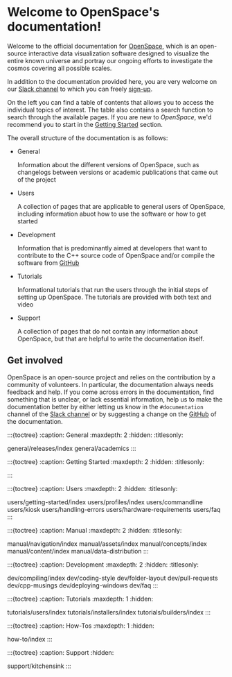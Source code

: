# Welcome to OpenSpace's documentation!

Welcome to the official documentation for [OpenSpace](https://openspaceproject.com), which is an open-source interactive data visualization software designed to visualize the entire known universe and portray our ongoing efforts to investigate the cosmos covering all possible scales.

In addition to the documentation provided here, you are very welcome on our [Slack channel](https://openspacesupport.slack.com) to which you can freely [sign-up](https://join.slack.com/t/openspacesupport/shared_invite/enQtMjUxNzUyMTQ1ODQxLTRmNDI1YTA4ODkzODUyODE0YjIzODU0NWU1NGY1NWIzZDUzMDgwM2VkYmE1ZGY3MmU2OWI5NzhlN2U3NWU2NTQ).

On the left you can find a table of contents that allows you to access the individual topics of interest. The table also contains a search function to search through the available pages. If you are new to _OpenSpace_, we'd recommend you to start in the [Getting Started](users/getting-started/index) section.

The overall structure of the documentation is as follows:

 - General

   Information about the different versions of OpenSpace, such as changelogs between versions or academic publications that came out of the project

 - Users

   A collection of pages that are applicable to general users of OpenSpace, including information abuot how to use the software or how to get started

 - Development

   Information that is predominantly aimed at developers that want to contribute to the C++ source code of OpenSpace and/or compile the software from [GitHub](https://github.com/OpenSpace/OpenSpace)

 - Tutorials

   Informational tutorials that run the users through the initial steps of setting up OpenSpace. The tutorials are provided with both text and video

 - Support

   A collection of pages that do not contain any information about OpenSpace, but that are helpful to write the documentation itself.

## Get involved
OpenSpace is an open-source project and relies on the contribution by a community of volunteers. In particular, the documentation always needs feedback and help. If you come across errors in the documentation, find something that is unclear, or lack essential information, help us to make the documentation better by either letting us know in the `#documentation` channel of the [Slack channel](https://openspacesupport.slack.com) or by suggesting a change on the [GitHub](https://github.com/OpenSpace/OpenSpace-Docs) of the documentation.


<!--
  General
-->
:::{toctree}
:caption: General
:maxdepth: 2
:hidden:
:titlesonly:

general/releases/index
general/academics
:::


<!--
  Getting Started
-->
:::{toctree}
:caption: Getting Started
:maxdepth: 2
:hidden:
:titlesonly:


:::


<!--
  Users
-->
:::{toctree}
:caption: Users
:maxdepth: 2
:hidden:
:titlesonly:

users/getting-started/index
users/profiles/index
users/commandline
users/kiosk
users/handling-errors
users/hardware-requirements
users/faq
:::


<!--
  Manual
-->
:::{toctree}
:caption: Manual
:maxdepth: 2
:hidden:
:titlesonly:

manual/navigation/index
manual/assets/index
manual/concepts/index
manual/content/index
manual/data-distribution
:::


<!--
  Development
-->
:::{toctree}
:caption: Development
:maxdepth: 2
:hidden:
:titlesonly:

dev/compiling/index
dev/coding-style
dev/folder-layout
dev/pull-requests
dev/cpp-musings
dev/deploying-windows
dev/faq
:::


<!--
  Tutorials
-->
:::{toctree}
:caption: Tutorials
:maxdepth: 1
:hidden:

tutorials/users/index
tutorials/installers/index
tutorials/builders/index
:::


<!--
  How-To
-->
:::{toctree}
:caption: How-Tos
:maxdepth: 1
:hidden:

how-to/index
:::


<!--
  Support
-->
:::{toctree}
:caption: Support
:hidden:

support/kitchensink
:::
